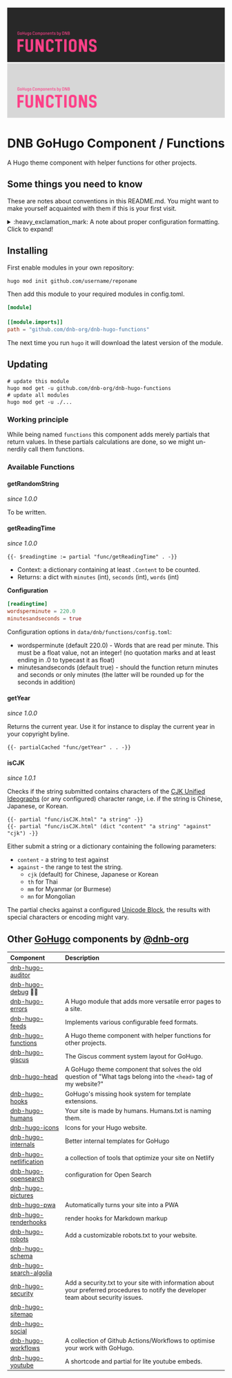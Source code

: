 <!--- CARD BEGIN --->

![@dnb-org/dnb-hugo-functions](.github/github-card-dark.png#gh-dark-mode-only)
![@dnb-org/dnb-hugo-functions](.github/github-card-light.png#gh-light-mode-only)

<!--- CARD END --->

# DNB GoHugo Component / Functions

A Hugo theme component with helper functions for other projects.

<!--- THINGSTOKNOW BEGIN --->

## Some things you need to know

These are notes about conventions in this README.md. You might want to make yourself acquainted with them if this is your first visit.

<details>

<summary>:heavy_exclamation_mark: A note about proper configuration formatting. Click to expand!</summary>

The following documentation will refer to all configuration parameters in TOML format and with the assumption of a configuration file for your project at `/config.toml`. There are various formats of configurations (TOML/YAML/JSON) and multiple locations your configuration can reside (config file or config directory). Note that in the case of a config directory the section headers of all samples need to have the respective section title removed. So `[params.dnb.something]` will become `[dnb.something]` if the configuration is done in the file `/config/$CONFIGNAME/params.toml`.

</details>
<!--- THINGSTOKNOW END --->

<!--- INSTALLUPDATE BEGIN --->

## Installing

First enable modules in your own repository:

```bash
hugo mod init github.com/username/reponame
```

Then add this module to your required modules in config.toml.

```toml
[module]

[[module.imports]]
path = "github.com/dnb-org/dnb-hugo-functions"

```

The next time you run `hugo` it will download the latest version of the module.

## Updating

```shell
# update this module
hugo mod get -u github.com/dnb-org/dnb-hugo-functions
# update all modules
hugo mod get -u ./...
```
<!--- INSTALLUPDATE END --->

### Working principle

While being named `functions` this component adds merely partials that return values. In these partials calculations are done, so we might un-nerdily call them functions.

### Available Functions

#### getRandomString

_since 1.0.0_

To be written.

#### getReadingTime

_since 1.0.0_

```golang
{{- $readingtime := partial "func/getReadingTime" . -}}
```

- Context: a dictionary containing at least `.Content` to be counted.
- Returns: a dict with `minutes` (int), `seconds` (int), `words` (int)

**Configuration**

```toml
[readingtime]
wordsperminute = 220.0
minutesandseconds = true
```

Configuration options in `data/dnb/functions/config.toml`:

- wordsperminute (default 220.0) - Words that are read per minute. This must be a float value, not an integer! (no quotation marks and at least ending in .0 to typecast it as float)
- minutesandseconds (default true) - should the function return minutes and seconds or only minutes (the latter will be rounded up for the seconds in addition)

#### getYear

_since 1.0.0_

Returns the current year. Use it for instance to display the current year in your copyright byline.

```golang
{{- partialCached "func/getYear" . . -}}
```

#### isCJK

_since 1.0.1_

Checks if the string submitted contains characters of the [CJK Unified Ideographs](https://en.wikipedia.org/wiki/CJK_Unified_Ideographs) (or any configured) character range, i.e. if the string is Chinese, Japanese, or Korean.

```golang
{{- partial "func/isCJK.html" "a string" -}}
{{- partial "func/isCJK.html" (dict "content" "a string" "against" "cjk") -}}
```

Either submit a string or a dictionary containing the following parameters:

- `content` - a string to test against
- `against` - the range to test the string.
  - `cjk` (default) for Chinese, Japanese or Korean
  - `th` for Thai
  - `mm` for Myanmar (or Burmese)
  - `mn` for Mongolian

The partial checks against a configured [Unicode Block](https://en.wikipedia.org/wiki/Unicode_block), the results with special characters or encoding might vary.

<!--- COMPONENTS BEGIN --->

## Other [GoHugo](https://gohugo.io/) components by [@dnb-org](https://github.com/dnb-org/)

<!-- prettier-ignore -->
| Component | Description |
| :--- | :--- |
| [dnb-hugo-auditor](https://github.com/dnb-org/dnb-hugo-auditor) | |
| [dnb-hugo-debug](https://github.com/dnb-org/dnb-hugo-debug) :mage_man: | |
| [dnb-hugo-errors](https://github.com/dnb-org/dnb-hugo-errors) | A Hugo module that adds more versatile error pages to a site. |
| [dnb-hugo-feeds](https://github.com/dnb-org/dnb-hugo-feeds) | Implements various configurable feed formats. |
| [dnb-hugo-functions](https://github.com/dnb-org/dnb-hugo-functions) | A Hugo theme component with helper functions for other projects. |
| [dnb-hugo-giscus](https://github.com/dnb-org/dnb-hugo-giscus) | The Giscus comment system layout for GoHugo. |
| [dnb-hugo-head](https://github.com/dnb-org/dnb-hugo-head) | A GoHugo theme component that solves the old question of "What tags belong into the `<head>` tag of my website?" |
| [dnb-hugo-hooks](https://github.com/dnb-org/dnb-hugo-hooks) | GoHugo's missing hook system for template extensions. |
| [dnb-hugo-humans](https://github.com/dnb-org/dnb-hugo-humans) | Your site is made by humans. Humans.txt is naming them. |
| [dnb-hugo-icons](https://github.com/dnb-org/dnb-hugo-icons) | Icons for your Hugo website. |
| [dnb-hugo-internals](https://github.com/dnb-org/dnb-hugo-internals) | Better internal templates for GoHugo |
| [dnb-hugo-netlification](https://github.com/dnb-org/dnb-hugo-netlification) | a collection of tools that optimize your site on Netlify |
| [dnb-hugo-opensearch](https://github.com/dnb-org/dnb-hugo-opensearch) | configuration for Open Search |
| [dnb-hugo-pictures](https://github.com/dnb-org/dnb-hugo-pictures) | |
| [dnb-hugo-pwa](https://github.com/dnb-org/dnb-hugo-pwa) | Automatically turns your site into a PWA |
| [dnb-hugo-renderhooks](https://github.com/dnb-org/dnb-hugo-renderhooks) | render hooks for Markdown markup |
| [dnb-hugo-robots](https://github.com/dnb-org/dnb-hugo-robots) | Add a customizable robots.txt to your website. |
| [dnb-hugo-schema](https://github.com/dnb-org/dnb-hugo-schema) | |
| [dnb-hugo-search-algolia](https://github.com/dnb-org/dnb-hugo-search-algolia) | |
| [dnb-hugo-security](https://github.com/dnb-org/dnb-hugo-security) | Add a security.txt to your site with information about your preferred procedures to notify the developer team about security issues. |
| [dnb-hugo-sitemap](https://github.com/dnb-org/dnb-hugo-sitemap) | |
| [dnb-hugo-social](https://github.com/dnb-org/dnb-hugo-social) | |
| [dnb-hugo-workflows](https://github.com/dnb-org/dnb-hugo-workflows) | A collection of Github Actions/Workflows to optimise your work with GoHugo. |
| [dnb-hugo-youtube](https://github.com/dnb-org/dnb-hugo-youtube) | A shortcode and partial for lite youtube embeds. |

<!--lint disable no-missing-blank-lines -->
<!--- COMPONENTS END --->
